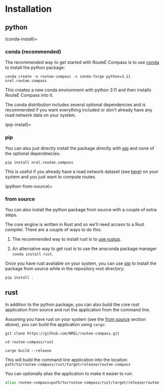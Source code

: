 # Installation

## python

(conda-install)=

### conda (recommended)

The recommended way to get started with RouteE Compass is to use [conda](https://docs.conda.io/en/latest/) to install the python package:

```console
conda create -n routee-compass -c conda-forge python=3.11 nrel.routee.compass
```

This creates a new conda environment with python 3.11 and then installs RouteE Compass into it.

The conda distribution includes several optional dependencies and is recommended if you want everything included or don't already have any road network data on your system.

(pip-install)=

### pip

You can also just directly install the package directly with [pip](https://pypi.org/project/pip/) and none of the optional dependnecies:

```console
pip install nrel.routee.compass
```

This is useful if you already have a road network dataset (see [here](examples/open_street_maps_example)) on your system and you just want to compute routes.

(python-from-source)=

### from source

You can also install the python package from source with a couple of extra steps.

The core engine is written in Rust and so we'll need access to a Rust compiler.
There are a couple of ways to do this:

1. The recommended way to install rust is to [use rustup](https://www.rust-lang.org/tools/install).

1. An alternative way to get rust is to use the anaconda package manager `conda install rust`.

Once you have rust available on your system, you can use [pip](https://pypi.org/project/pip/) to install the package from source while in the repository root directory:

```console
pip install .
```

## rust

In addition to the python package, you can also build the core rust application from source and run the application from the command line.

Assuming you have rust on your system (see the [from source](python-from-source) section above), you can build the application using `cargo`:

```console
git clone https://github.com/NREL/routee-compass.git

cd routee-compass/rust

cargo build --release
```

This will build the command line application into the location `path/to/routee-compass/rust/target/release/routee-compass`

You can optionally alias the application to make it easier to run:

```bash
alias routee-compass=path/to/routee-compass/rust/target/release/routee-compass
```
